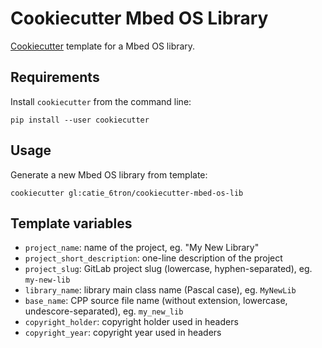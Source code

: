 # Cookiecutter Mbed OS Library
[Cookiecutter](https://github.com/audreyr/cookiecutter) template for a Mbed OS
library.

## Requirements
Install `cookiecutter` from the command line:

```shell
pip install --user cookiecutter
```

## Usage
Generate a new Mbed OS library from template:

```shell
cookiecutter gl:catie_6tron/cookiecutter-mbed-os-lib
```

## Template variables
- `project_name`: name of the project, eg. "My New Library"
- `project_short_description`: one-line description of the project
- `project_slug`: GitLab project slug (lowercase, hyphen-separated), eg. `my-new-lib`
- `library_name`: library main class name (Pascal case), eg. `MyNewLib`
- `base_name`: CPP source file name (without extension, lowercase, undescore-separated),
  eg. `my_new_lib`
- `copyright_holder`: copyright holder used in headers
- `copyright_year`: copyright year used in headers
